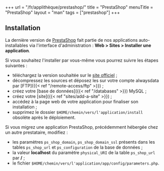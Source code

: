 +++
url = "/fr/applithèque/prestashop/"
title = "PrestaShop"
menuTitle = "PrestaShop"
layout = "man"
tags = ["prestashop"]
+++

## Installation
La dernière version de [PrestaShop](https://www.prestashop.com/fr) fait partie de nos applications auto-installables via l'interface d'administration : **Web > Sites > Installer une application**.

Si vous souhaitez l'installer par vous-même vous pourrez suivre les étapes suivantes :

- téléchargez la version souhaitée sur le [site officiel](https://www.prestashop.com/fr/telecharger) ;
- décompressez les sources et déposez les sur votre compte alwaysdata par [FTP]({{< ref "/remote-access/ftp" >}}) ;
- créez votre [base de données]({{< ref "/databases" >}}) MySQL ;
- créez votre [site]({{< ref "sites/add-a-site" >}}) ;
- accédez à la page web de votre application pour finaliser son installation ;
- supprimez le dossier `$HOME/chemin/vers/l'application/install` obsolète après le déploiement.

Si vous migrez une application PrestaShop, précédemment hébergée chez un autre prestataire, modifiez :

- les paramètres `ps_shop_domain`, `ps_shop_domain_ssl` présents dans les tables `ps_shop_url` et `ps_configuration` de la base de données ;
- la valeur **localhost** du paramètre `physical_URI` de la table `ps_shop_url` par **/** ;
- le fichier `$HOME/chemin/vers/l'application/app/config/parameters.php`.

